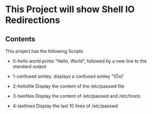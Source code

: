 # This Project will show Shell IO Redirections

## Contents
This project has the following Scripts

* 0-hello world
prints “Hello, World”, followed by a new line to the standard output

* 1-confused smiley.
displays a confused smiley "(Ôo)'

* 2-hellofile
Display the content of the /etc/passwd file

* 3-twofiles
Display the content of /etc/passwd and /etc/hosts

* 4-lastlines
Display the last 10 lines of /etc/passwd
